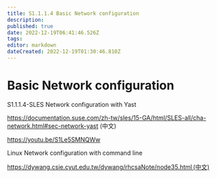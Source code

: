```yaml
---
title: S1.1.1.4	Basic Network configuration
description: 
published: true
date: 2022-12-19T06:41:46.526Z
tags: 
editor: markdown
dateCreated: 2022-12-19T01:30:46.810Z
---
```


# Basic Network configuration
S1.1.1.4-SLES Network configuration with Yast  

 

https://documentation.suse.com/zh-tw/sles/15-GA/html/SLES-all/cha-network.html#sec-network-yast (中文) 

https://youtu.be/S1Le5SMNQWw 

 

Linux Network configuration with command line 

https://dywang.csie.cyut.edu.tw/dywang/rhcsaNote/node35.html (中文) 

 